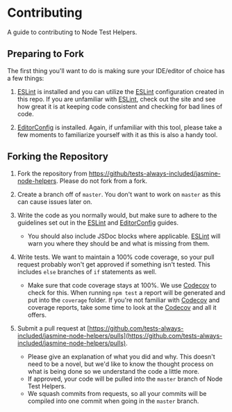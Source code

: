 Contributing
============

A guide to contributing to Node Test Helpers.

Preparing to Fork
-----------------
The first thing you'll want to do is making sure your IDE/editor of choice has a few things:

1. [ESLint] is installed and you can utilize the [ESLint] configuration created in this repo. If you are unfamiliar with [ESLint], check out the site and see how great it is at keeping code consistent and checking for bad lines of code.

2. [EditorConfig] is installed. Again, if unfamiliar with this tool, please take a few moments to familiarize yourself with it as this is also a handy tool.

Forking the Repository
----------------------
1. Fork the repository from [https://github/tests-always-included/jasmine-node-helpers](https://github/tests-always-included/jasmine-node-helpers). Please do not fork from a fork.

2. Create a branch off of `master`. You don't want to work on `master` as this can cause issues later on.

3. Write the code as you normally would, but make sure to adhere to the guidelines set out in the [ESLint] and [EditorConfig] guides.
    * You should also include JSDoc blocks where applicable. [ESLint] will warn you where they should be and what is missing from them.

4. Write tests. We want to maintain a 100% code coverage, so your pull request probably won't get approved if something isn't tested. This includes `else` branches of `if` statements as well.
    * Make sure that code coverage stays at 100%. We use [Codecov] to check for this. When running `npm test` a report will be generated and put into the `coverage` folder. If you're not familiar with [Codecov] and coverage reports, take some time to look at the [Codecov] and all it offers.

5. Submit a pull request at [https://github.com/tests-always-included/jasmine-node-helpers/pulls](https://github.com/tests-always-included/jasmine-node-helpers/pulls).
    * Please give an explanation of what you did and why. This doesn't need to be a novel, but we'd like to know the thought process on what is being done so we understand the code a little more.
    * If approved, your code will be pulled into the `master` branch of Node Test Helpers.
    * We squash commits from requests, so all your commits will be compiled into one commit when going in the `master` branch.

[Codecov]: https://codecov.io/
[EditorConfig]: http://editorconfig.org/
[ESLint]: http://eslint.org/
